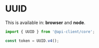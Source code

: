 # UUID

This is available in: **browser** and **node**.

```ts
import { UUID } from '@api-client/core';

const token = UUID.v4();
```
